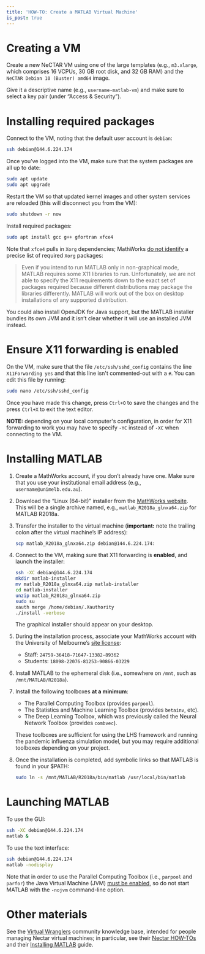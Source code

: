 ```yaml
---
title: 'HOW-TO: Create a MATLAB Virtual Machine'
is_post: true
---
```



# Creating a VM

Create a new NeCTAR VM using one of the large templates (e.g., `m3.xlarge`, which comprises 16 VCPUs, 30 GB root disk, and 32 GB RAM) and the `NeCTAR Debian 10 (Buster) amd64` image.

Give it a descriptive name (e.g., `username-matlab-vm`) and make sure to select a key pair (under &ldquo;Access & Security&rdquo;).

# Installing required packages

Connect to the VM, noting that the default user account is `debian`:

```sh
ssh debian@144.6.224.174
```

Once you&rsquo;ve logged into the VM, make sure that the system packages are all up to date:

```sh
sudo apt update
sudo apt upgrade
```

Restart the VM so that updated kernel images and other system services are reloaded (this will disconnect you from the VM):

```sh
sudo shutdown -r now
```

Install required packages:

```sh
sudo apt install gcc g++ gfortran xfce4
```

Note that `xfce4` pulls in `Xorg` dependencies; MathWorks [do not identify](https://au.mathworks.com/matlabcentral/answers/229857-why-do-i-see-preparing-installation-files-installing-finished-in-the-terminal-window-wh) a precise list of required `Xorg` packages:

> Even if you intend to run MATLAB only in non-graphical mode, MATLAB requires some X11 libraries to run. Unfortunately, we are not able to specify the X11 requirements down to the exact set of packages required because different distributions may package the libraries differently. MATLAB will work out of the box on desktop installations of any supported distribution.

You could also install OpenJDK for Java support, but the MATLAB installer bundles its own JVM and it isn&rsquo;t clear whether it will use an installed JVM instead.

# Ensure X11 forwarding is enabled

On the VM, make sure that the file `/etc/ssh/sshd_config` contains the line `X11Forwarding yes` and that this line isn't commented-out with a `#`. You can edit this file by running:

```sh
sudo nano /etc/ssh/sshd_config
```

Once you have made this change, press `Ctrl+O` to save the changes and the press `Ctrl+X` to exit the text editor.

**NOTE:** depending on your local computer's configuration, in order for X11 forwarding to work you may have to specify `-YC` instead of `-XC` when connecting to the VM.

# Installing MATLAB

1.  Create a MathWorks account, if you don&rsquo;t already have one. Make sure that you use your institutional email address (e.g., `username@unimelb.edu.au`).
2.  Download the &ldquo;Linux (64-bit)&rdquo; installer from the [MathWorks website](https://au.mathworks.com/downloads/web_downloads/). This will be a single archive named, e.g., `matlab_R2018a_glnxa64.zip` for MATLAB R2018a.
3.  Transfer the installer to the virtual machine (**important:** note the trailing colon after the virtual machine&rsquo;s IP address):
    ```sh
    scp matlab_R2018a_glnxa64.zip debian@144.6.224.174:
    ```
4.  Connect to the VM, making sure that X11 forwarding is **enabled**, and launch the installer:
    ```sh
    ssh -XC debian@144.6.224.174
    mkdir matlab-installer
    mv matlab_R2018a_glnxa64.zip matlab-installer
    cd matlab-installer
    unzip matlab_R2018a_glnxa64.zip
    sudo su
    xauth merge /home/debian/.Xauthority
    ./install -verbose
    ```
    The graphical installer should appear on your desktop.
5.  During the installation process, associate your MathWorks account with the University of Melbourne&rsquo;s [site license](https://github.com/resbaz/lessons/blob/master/matlab/unimelb_matlab_install.md):
    -   Staff: `24759-36418-71647-13382-89362`
    -   Students: `18098-22076-81253-90866-03229`
6.  Install MATLAB to the ephemeral disk (i.e., somewhere on `/mnt`, such as `/mnt/MATLAB/R2018a`).
7.  Install the following toolboxes **at a minimum**:
    -   The Parallel Computing Toolbox (provides `parpool`).
    -   The Statistics and Machine Learning Toolbox (provides `betainv`, etc).
    -   The Deep Learning Toolbox, which was previously called the Neural Network Toolbox (provides `combvec`).

    These toolboxes are sufficient for using the LHS framework and running the pandemic influenza simulation model, but you may require additional toolboxes depending on your project.
8.  Once the installation is completed, add symbolic links so that MATLAB is found in your $PATH:
    ```sh
    sudo ln -s /mnt/MATLAB/R2018a/bin/matlab /usr/local/bin/matlab
    ```

# Launching MATLAB

To use the GUI:

```sh
ssh -XC debian@144.6.224.174
matlab &
```

To use the text interface:

```sh
ssh debian@144.6.224.174
matlab -nodisplay
```

Note that in order to use the Parallel Computing Toolbox (i.e., `parpool` and `parfor`) the Java Virtual Machine (JVM) [must be enabled](https://au.mathworks.com/matlabcentral/answers/230285-parpool-r2014a-fails-on-linux), so do not start MATLAB with the `-nojvm` command-line option.

# Other materials

See the [Virtual Wranglers](https://espaces.edu.au/vwrangler) community knowledge base, intended for people managing Nectar virtual machines; in particular, see their [Nectar HOW-TOs](https://espaces.edu.au/vwrangler/nectar-topics/nectar-how-tos) and their [Installing MATLAB](https://espaces.edu.au/vwrangler/nectar-topics/nectar-how-tos/installing-matlab-on-a-nectar-instance) guide.
